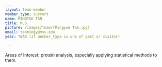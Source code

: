 ```yaml
---
layout: team-member
member_type: current
name: MINGYUE TAN
title: M.S.
picture: /images/team/[Mingyue Tan.jpg]
email: tanmingy@msu.edu
year: YEAR (if member_type is one of past or visitor)
 
---
```

Areas of Interest: protein analysis, especially applying statistical methods to them.  
